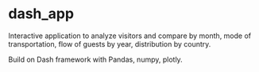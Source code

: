 # dash_app

Interactive application to analyze visitors and compare by month, mode of transportation, flow of guests by year, distribution by country.

Build on Dash framework with Pandas, numpy, plotly.

